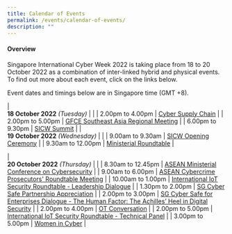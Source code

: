 ```yaml
---
title: Calendar of Events
permalink: /events/calendar-of-events/
description: ""
---
```

#### **Overview**

Singapore International Cyber Week 2022 is taking place from 18 to 20 October 2022 as a combination of inter-linked hybrid and physical events. To find out more about each event, click on the links below.

Event dates and timings below are in Singapore time (GMT +8). 

| <br> **18 October 2022** *(Tuesday)* |                                                                                                |
| 2.00pm to 4.00pm           | [Cyber Supply Chain](/events/18-October-2022/cyber-supply-chain)                                                         |
| 2.00pm to 5.00pm           | [GFCE Southeast Asia Regional Meeting](/events/18-October-2022/gfce)                                                         |
| 6.00pm to 9.30pm           | [SICW Summit](/events/18-October-2022/sicw-summit)                                                         |
| <br> **19 October 2022** *(Wednesday)* |                                                                                                |
| 9.00am to 9.30am           | [SICW Opening Ceremony](/events/19-October-2022/sicw-opening-ceremony)                                                         |
| 9.30am to 12.00pm           | [Ministerial Roundtable](/events/19-October-2022/ministerial-roundtable) |

| <br> **20 October 2022** *(Thursday)*  |                                                                                                |
| 8.30am to 12.45pm             | [ASEAN Ministerial Conference on Cybersecurity](/events/20-October-2022/amcc)   |
| 9.00am to 6.00pm                | [ASEAN Cybercrime Prosecutors' Roundtable Meeting](/events/20-October-2022/acprm)                               |
| 10.00am to 1.00pm                | [International IoT Security Roundtable - Leadership Dialogue](/events/20-October-2022/IIOTSRT-leadership-dialogue/)                               |
| 1.30pm to 2.00pm                | [SG Cyber Safe Partnership Appreciation](/events/20-October-2022/sgcs-partnership-appreciation/)                               |
| 2.00pm to 3.00pm                | [SG Cyber Safe for Enterprises Dialogue - The Human Factor: The Achilles’ Heel in Digital Security](/events/20-October-2022/sgcs-enterprises-dialogue/)                               |
| 2.00pm to 4.00pm              | [OT Conversation](/events/20-October-2022/ot-conversation)                                    |
| 2.00pm to 5.00pm           | [International IoT Security Roundtable - Technical Panel](/events/20-October-2022/IIOTSRT-technical-panel)     |
| 3.00pm to 5.00pm          | [Women in Cyber](/events/20-October-2022/women-in-cyber)                                            |